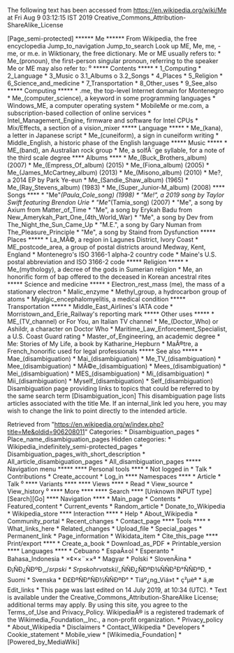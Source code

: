 The following text has been accessed from https://en.wikipedia.org/wiki/Me at Fri Aug 9 03:12:15 IST 2019
Creative_Commons_Attribution-ShareAlike_License


















[Page_semi-protected]
****** Me ******
From Wikipedia, the free encyclopedia
Jump_to_navigation Jump_to_search
 Look up ME, Me, me, -me, or m.e. in Wiktionary, the free dictionary.
Me or ME usually refers to:
    * Me_(pronoun), the first-person singular pronoun, referring to the speaker
Me or ME may also refer to:
⁰
***** Contents *****
    * 1_Computing
    * 2_Language
    * 3_Music
          o 3.1_Albums
          o 3.2_Songs
    * 4_Places
    * 5_Religion
    * 6_Science_and_medicine
    * 7_Transportation
    * 8_Other_uses
    * 9_See_also
***** Computing *****
    * .me, the top-level Internet domain for Montenegro
    * Me_(computer_science), a keyword in some programming languages
    * Windows_ME, a computer operating system
    * MobileMe or me.com, a subscription-based collection of online services
    * Intel_Management_Engine, firmware and software for Intel CPUs
    * Mix/Effects, a section of a vision_mixer
***** Language *****
    * Me_(kana), a letter in Japanese script
    * Me_(cuneiform), a sign in cuneiform writing
    * Middle_English, a historic phase of the English language
***** Music *****
    * ME_(band), an Australian rock group
    * Me, a solfÃ¨ge syllable, for a note of the third scale degree
**** Albums ****
    * Me_(Buck_Brothers_album) (2007)
    * Me_(Empress_Of_album) (2015)
    * Me_(Fiona_album) (2005)
    * Me_(James_McCartney_album) (2013)
    * Me_(Misono_album) (2010)
    * Me?, a 2014 EP by Park Ye-eun
    * Me_(Sandie_Shaw_album) (1965)
    * Me_(Ray_Stevens_album) (1983)
    * Me_(Super_Junior-M_album) (2008)
**** Songs ****
    * "Me"_(Paula_Cole_song) (1998)
    * "Me!", a 2019 song by Taylor Swift featuring Brendon Urie
    * "Me"_(Tamia_song) (2007)
    * "Me", a song by Axium from Matter_of_Time
    * "Me", a song by Erykah Badu from New_Amerykah_Part_One_(4th_World_War)
    * "Me", a song by Dev from The_Night_the_Sun_Came_Up
    * "M.E.", a song by Gary Numan from The_Pleasure_Principle
    * "Me", a song by Staind from Dysfunction
***** Places *****
    * La_MÃ©, a region in Lagunes District, Ivory Coast
    * ME_postcode_area, a group of postal districts around Medway, Kent,
      England
    * Montenegro's ISO 3166-1 alpha-2 country code
    * Maine's U.S. postal abbreviation and ISO 3166-2 code
***** Religion *****
    * Me_(mythology), a decree of the gods in Sumerian religion
    * Me, an honorific form of bap offered to the deceased in Korean ancestral
      rites
***** Science and medicine *****
    * Electron_rest_mass (me), the mass of a stationary electron
    * Malic_enzyme
    * Methyl_group, a hydrocarbon group of atoms
    * Myalgic_encephalomyelitis, a medical condition
***** Transportation *****
    * Middle_East_Airlines's IATA code
    * Morristown_and_Erie_Railway's reporting mark
***** Other uses *****
    * ME_(TV_channel) or For You, an Italian TV channel
    * Me_(Doctor_Who) or Ashildr, a character on Doctor Who
    * Maritime_Law_Enforcement_Specialist, a U.S. Coast Guard rating
    * Master_of_Engineering, an academic degree
    * Me: Stories of My Life, a book by Katharine_Hepburn
    * MaÃ®tre, a French_honorific used for legal professionals
***** See also *****
    * Mae_(disambiguation)
    * Mai_(disambiguation)
    * Me_TV_(disambiguation)
    * Mee_(disambiguation)
    * MÃ©e_(disambiguation)
    * Mees_(disambiguation)
    * Mei_(disambiguation)
    * MES_(disambiguation)
    * Mi_(disambiguation)
    * Mii_(disambiguation)
    * Myself_(disambiguation)
    * Self_(disambiguation)
                      Disambiguation page providing links to topics that could
                      be referred to by the same search term
[Disambiguation_icon] This disambiguation page lists articles associated with
                      the title Me.
                      If an internal_link led you here, you may wish to change
                      the link to point directly to the intended article.

Retrieved from "https://en.wikipedia.org/w/index.php?title=Me&oldid=906208011"
Categories:
    * Disambiguation_pages
    * Place_name_disambiguation_pages
Hidden categories:
    * Wikipedia_indefinitely_semi-protected_pages
    * Disambiguation_pages_with_short_description
    * All_article_disambiguation_pages
    * All_disambiguation_pages
***** Navigation menu *****
**** Personal tools ****
    * Not logged in
    * Talk
    * Contributions
    * Create_account
    * Log_in
**** Namespaces ****
    * Article
    * Talk
⁰
**** Variants ****
**** Views ****
    * Read
    * View_source
    * View_history
⁰
**** More ****
**** Search ****
[Unknown INPUT type][Search][Go]
**** Navigation ****
    * Main_page
    * Contents
    * Featured_content
    * Current_events
    * Random_article
    * Donate_to_Wikipedia
    * Wikipedia_store
**** Interaction ****
    * Help
    * About_Wikipedia
    * Community_portal
    * Recent_changes
    * Contact_page
**** Tools ****
    * What_links_here
    * Related_changes
    * Upload_file
    * Special_pages
    * Permanent_link
    * Page_information
    * Wikidata_item
    * Cite_this_page
**** Print/export ****
    * Create_a_book
    * Download_as_PDF
    * Printable_version
**** Languages ****
    * Cebuano
    * EspaÃ±ol
    * Esperanto
    * Bahasa_Indonesia
    * ×¢××¨××ª
    * Magyar
    * Polski
    * SlovenÄina
    * Ð¡ÑÐ¿ÑÐºÐ¸_/_srpski
    * Srpskohrvatski_/_ÑÑÐ¿ÑÐºÐ¾ÑÑÐ²Ð°ÑÑÐºÐ¸
    * Suomi
    * Svenska
    * Ð£ÐºÑÐ°ÑÐ½ÑÑÐºÐ°
    * Tiáº¿ng_Viá»t
    * ç²µèª
    * ä¸­æ
Edit_links
    * This page was last edited on 14 July 2019, at 10:34 (UTC).
    * Text is available under the Creative_Commons_Attribution-ShareAlike
      License; additional terms may apply. By using this site, you agree to the
      Terms_of_Use and Privacy_Policy. WikipediaÂ® is a registered trademark of
      the Wikimedia_Foundation,_Inc., a non-profit organization.
    * Privacy_policy
    * About_Wikipedia
    * Disclaimers
    * Contact_Wikipedia
    * Developers
    * Cookie_statement
    * Mobile_view
    * [Wikimedia_Foundation]
    * [Powered_by_MediaWiki]
